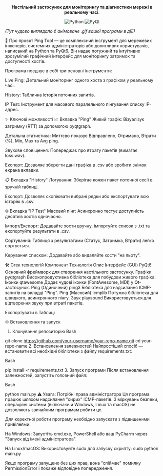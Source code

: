 <div align="center"> <p> <strong>Настільний застосунок для моніторингу та діагностики мережі в реальному часі.</strong> </p> <p> <img alt="Python" src="https://img.shields.io/badge/Made%20with-Python-3776AB.svg?style=for-the-badge&logo=python"> <img alt="PyQt" src="https://img.shields.io/badge/UI%20with-PyQt6-41CD52.svg?style=for-the-badge&logo=qt"> </p> </div>

<div align="left"> <em>(Тут чудово виглядало б анімоване .gif вашої програми в дії!)</em>



📍 Про проєкт
Ping Tool — це комплексний інструмент для мережевих інженерів, системних адміністраторів або допитливих користувачів, написаний на Python та PyQt6. Він надає потужний та інтуїтивно зрозумілий графічний інтерфейс для моніторингу затримок та доступності хостів.

Програма поєднує в собі три основні інструменти:

Live Ping: Детальний моніторинг одного хоста з графіком у реальному часі.

History: Таблична історія поточних запитів.

IP Test: Інструмент для масового паралельного пінгування списку IP-адрес.

✨ Ключові можливості
📈 Вкладка "Ping"
Живий графік: Візуалізує затримку (RTT) за допомогою pyqtgraph.

Детальна статистика: Миттєво показує Відправлено, Отримано, Втрати (%), Min, Max та Avg ping.

Звукове сповіщення: Попереджає про втрату пакетів (вимагає loss.wav).

Експорт: Дозволяє зберегти дані графіка в .csv або зробити знімок екрана вкладки.

📋 Вкладка "History"
Логування: Зберігає кожен пакет поточної сесії в зручній таблиці.

Експорт: Дозволяє скопіювати вибрані рядки або експортувати всю історію в .csv.

🌐 Вкладка "IP Test"
Масовий пінг: Асинхронно тестує доступність десятків хостів одночасно.

Імпорт/Експорт: Додавайте хости вручну, імпортуйте список з .txt та експортуйте результати в .csv.

Сортування: Таблиця з результатами (Статус, Затримка, Втрати) легко сортується.

Керування списком: Додавайте або видаляйте хости "на льоту".

🛠️ Стек технологій
Компонент	Технологія	Опис
Інтерфейс (GUI)	PyQt6	Основний фреймворк для створення настільного застосунку.
Графіки	pyqtgraph	Високопродуктивна бібліотека для побудови живого графіка.
Іконки	qtawesome	Додає чудові іконки (FontAwesome, MDI) у Qt-застосунок.
Ping (Одиночний)	ping3	Бібліотека для надсилання ICMP-запитів на вкладці "Ping".
Ping (Масовий)	icmplib	Потужна бібліотека для швидкого, асинхронного пінгу.
Звук	playsound	Використовується для відтворення звуку при втраті пакетів.

Експортувати в Таблиці

⚙️ Встановлення та запуск
1. Клонування репозиторію
Bash

git clone https://github.com/your-username/your-repo-name.git
cd your-repo-name
2. Встановлення залежностей
Найпростіший спосіб — встановити всі необхідні бібліотеки з файлу requirements.txt:

Bash

pip install -r requirements.txt
3. Запуск програми
Після встановлення залежностей, запустіть головний файл:

Bash

python main.py
⚠️ Увага: Потрібні права адміністратора
Ця програма працює шляхом надсилання "сирих" ICMP-пакетів. З міркувань безпеки, операційні системи (включаючи Windows, Linux та macOS) не дозволяють звичайним програмам робити це.

Для коректної роботи програму необхідно запускати з підвищеними привілеями.

На Windows: Запустіть cmd.exe, PowerShell або ваш PyCharm через "Запуск від імені адміністратора".

На Linux/macOS: Використовуйте sudo для запуску скрипту: sudo python main.py

Якщо програму запущено без цих прав, вона "спіймає" помилку PermissionError і покаже відповідне попередження.
